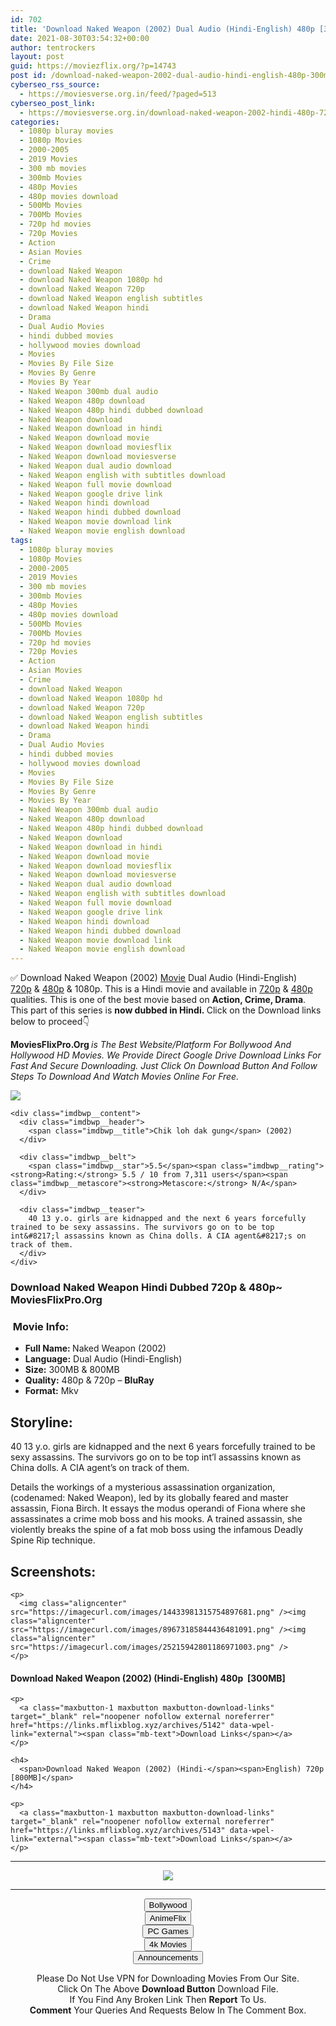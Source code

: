 ```yaml
---
id: 702
title: 'Download Naked Weapon (2002) Dual Audio (Hindi-English) 480p [300MB] || 720p [800MB]'
date: 2021-08-30T03:54:32+00:00
author: tentrockers
layout: post
guid: https://moviezflix.org/?p=14743
post id: /download-naked-weapon-2002-dual-audio-hindi-english-480p-300mb-720p-800mb/
cyberseo_rss_source:
  - https://moviesverse.org.in/feed/?paged=513
cyberseo_post_link:
  - https://moviesverse.org.in/download-naked-weapon-2002-hindi-480p-720p/
categories:
  - 1080p bluray movies
  - 1080p Movies
  - 2000-2005
  - 2019 Movies
  - 300 mb movies
  - 300mb Movies
  - 480p Movies
  - 480p movies download
  - 500Mb Movies
  - 700Mb Movies
  - 720p hd movies
  - 720p Movies
  - Action
  - Asian Movies
  - Crime
  - download Naked Weapon
  - download Naked Weapon 1080p hd
  - download Naked Weapon 720p
  - download Naked Weapon english subtitles
  - download Naked Weapon hindi
  - Drama
  - Dual Audio Movies
  - hindi dubbed movies
  - hollywood movies download
  - Movies
  - Movies By File Size
  - Movies By Genre
  - Movies By Year
  - Naked Weapon 300mb dual audio
  - Naked Weapon 480p download
  - Naked Weapon 480p hindi dubbed download
  - Naked Weapon download
  - Naked Weapon download in hindi
  - Naked Weapon download movie
  - Naked Weapon download moviesflix
  - Naked Weapon download moviesverse
  - Naked Weapon dual audio download
  - Naked Weapon english with subtitles download
  - Naked Weapon full movie download
  - Naked Weapon google drive link
  - Naked Weapon hindi download
  - Naked Weapon hindi dubbed download
  - Naked Weapon movie download link
  - Naked Weapon movie english download
tags:
  - 1080p bluray movies
  - 1080p Movies
  - 2000-2005
  - 2019 Movies
  - 300 mb movies
  - 300mb Movies
  - 480p Movies
  - 480p movies download
  - 500Mb Movies
  - 700Mb Movies
  - 720p hd movies
  - 720p Movies
  - Action
  - Asian Movies
  - Crime
  - download Naked Weapon
  - download Naked Weapon 1080p hd
  - download Naked Weapon 720p
  - download Naked Weapon english subtitles
  - download Naked Weapon hindi
  - Drama
  - Dual Audio Movies
  - hindi dubbed movies
  - hollywood movies download
  - Movies
  - Movies By File Size
  - Movies By Genre
  - Movies By Year
  - Naked Weapon 300mb dual audio
  - Naked Weapon 480p download
  - Naked Weapon 480p hindi dubbed download
  - Naked Weapon download
  - Naked Weapon download in hindi
  - Naked Weapon download movie
  - Naked Weapon download moviesflix
  - Naked Weapon download moviesverse
  - Naked Weapon dual audio download
  - Naked Weapon english with subtitles download
  - Naked Weapon full movie download
  - Naked Weapon google drive link
  - Naked Weapon hindi download
  - Naked Weapon hindi dubbed download
  - Naked Weapon movie download link
  - Naked Weapon movie english download
---
```

<div class="thecontent clearfix">
  <p>
    ✅ Download Naked Weapon (2002) <a href="https://moviesverse.org.in/category/movies/" data-wpel-link="internal">Movie</a> Dual Audio (Hindi-English) <a href="https://moviesverse.org.in/720p-movies/" data-wpel-link="internal">720p</a>&nbsp;&&nbsp;<a href="https://moviesverse.org.in/480p-movies/" data-wpel-link="internal">480p</a> & 1080p. This is a Hindi movie and available in <a href="https://moviesverse.org.in/720p-movies/" data-wpel-link="internal">720p</a>&nbsp;&&nbsp;<a href="https://moviesverse.org.in/480p-movies/" data-wpel-link="internal">480p</a> qualities. This is one of the best movie based on <strong>Action, Crime, Drama</strong>. This part of this series is <strong>now dubbed in <span>Hindi.&nbsp;</span></strong><span>Click on the Download links below to proceed👇</span>
  </p>
  
  <p>
    <strong><span>MoviesFlixPro.Org&nbsp;</span></strong><em>is The Best Website/Platform For Bollywood And Hollywood HD Movies. We Provide Direct Google Drive Download Links For Fast And Secure Downloading. Just Click On Download Button And Follow Steps To&nbsp;Download And Watch Movies Online For Free.</em>
  </p>
  
  <div class="imdbwp imdbwp--movie dark">
    <div class="imdbwp__thumb">
      <a class="imdbwp__link" target="_blank" title="Chik loh dak gung" href="https://www.imdb.com/title/tt0341495/" rel="nofollow external noopener noreferrer" data-wpel-link="external"><img class="imdbwp__img" src="https://m.media-amazon.com/images/M/MV5BNzQyNDRiYmEtMzgzMi00YzE3LTlmYjgtZDc0NjI2YzdhYTljXkEyXkFqcGdeQXVyMjQwMjk0NjI@._V1_SX300.jpg" /></a>
    </div>
    
    <div class="imdbwp__content">
      <div class="imdbwp__header">
        <span class="imdbwp__title">Chik loh dak gung</span> (2002)
      </div>
      
      <div class="imdbwp__belt">
        <span class="imdbwp__star">5.5</span><span class="imdbwp__rating"><strong>Rating:</strong> 5.5 / 10 from 7,311 users</span><span class="imdbwp__metascore"><strong>Metascore:</strong> N/A</span>
      </div>
      
      <div class="imdbwp__teaser">
        40 13 y.o. girls are kidnapped and the next 6 years forcefully trained to be sexy assassins. The survivors go on to be top int&#8217;l assassins known as China dolls. A CIA agent&#8217;s on track of them.
      </div>
    </div>
  </div>
  
  <h3>
    <span>Download Naked Weapon Hindi Dubbed 720p & 480p~ MoviesFlixPro.Org</span>
  </h3>
  
  <h3>
    <span>&nbsp;Movie Info:&nbsp;</span>
  </h3>
  
  <ul>
    <li>
      <strong>Full Name: </strong>Naked Weapon (2002)
    </li>
    <li>
      <strong>Language:</strong> Dual Audio (Hindi-English)
    </li>
    <li>
      <strong>Size:</strong> 300MB & 800MB
    </li>
    <li>
      <strong>Quality:</strong> 480p & 720p – <span><strong>BluRay</strong></span>
    </li>
    <li>
      <strong>Format:</strong>&nbsp;Mkv
    </li>
  </ul>
  
  <h2>
    <span>Storyline:</span>
  </h2>
  
  <p>
    40 13 y.o. girls are kidnapped and the next 6 years forcefully trained to be sexy assassins. The survivors go on to be top int’l assassins known as China dolls. A CIA agent’s on track of them.
  </p>
  
  <div>
    Details the workings of a mysterious assassination organization, (codenamed: Naked Weapon), led by its globally feared and master assassin, Fiona Birch. It essays the modus operandi of Fiona where she assassinates a crime mob boss and his mooks. A trained assassin, she violently breaks the spine of a fat mob boss using the infamous Deadly Spine Rip technique.
  </div>
  
  <div class="summary_text">
    <h2>
      <span>Screenshots:</span>
    </h2>
    
    <p>
      <img class="aligncenter" src="https://imagecurl.com/images/14433981315754897681.png" /><img class="aligncenter" src="https://imagecurl.com/images/89673185844436481091.png" /><img class="aligncenter" src="https://imagecurl.com/images/25215942801186971003.png" />
    </p>
  </div>
  
  <div class="inline canwrap">
    <h4>
      <span>Download Naked Weapon (2002) (Hindi-English) </span><span>480p&nbsp; [300MB]</span>
    </h4>
    
    <p>
      <a class="maxbutton-1 maxbutton maxbutton-download-links" target="_blank" rel="noopener nofollow external noreferrer" href="https://links.mflixblog.xyz/archives/5142" data-wpel-link="external"><span class="mb-text">Download Links</span></a>
    </p>
    
    <h4>
      <span>Download Naked Weapon (2002) (Hindi-</span><span>English) 720p [800MB]</span>
    </h4>
    
    <p>
      <a class="maxbutton-1 maxbutton maxbutton-download-links" target="_blank" rel="noopener nofollow external noreferrer" href="https://links.mflixblog.xyz/archives/5143" data-wpel-link="external"><span class="mb-text">Download Links</span></a>
    </p>
  </div>
</div>

<center>
  </p> 
  
  <hr />
  
  <p>
    <a href="http://gdrivepro.xyz/join.php" data-wpel-link="external" target="_blank" rel="nofollow external noopener noreferrer"><img src="https://i.imgur.com/FhMdWdW.png" /></a>
  </p>
  
  <hr />
  
  <p>
    <a href="https://dogemovies.xyz" target="_blank" data-wpel-link="external" rel="nofollow external noopener noreferrer"><button class="button button5">Bollywood</button></a><br /> <a href="https://animeflix.in" target="_blank" data-wpel-link="external" rel="nofollow external noopener noreferrer"><button class="button button5">AnimeFlix</button></a><br /> <a href="https://gamesflix.net/" target="_blank" data-wpel-link="external" rel="nofollow external noopener noreferrer"><button class="button button5">PC Games</button></a><br /> <a href="https://uhdmovies.in" target="_blank" data-wpel-link="external" rel="nofollow external noopener noreferrer"><button class="button button5">4k Movies</button></a><br /> <a href="https://moviesverse.org.in/announcements/" target="_blank" data-wpel-link="internal" rel="noopener"><button class="button button5">Announcements</button></a>
  </p>
  
  <div class="alert alert-danger">
    Please Do Not Use VPN for Downloading Movies From Our Site.
  </div>
  
  <div class="alert alert-success">
    Click On The Above <strong>Download Button</strong> Download File.
  </div>
  
  <div class="alert alert-warning">
    If You Find Any Broken Link Then <strong>Report</strong> To Us.
  </div>
  
  <div class="alert alert-info">
    <strong>Comment</strong> Your Queries And Requests Below In The Comment Box.
  </div>
  
  <p>
    </center>
  </p>